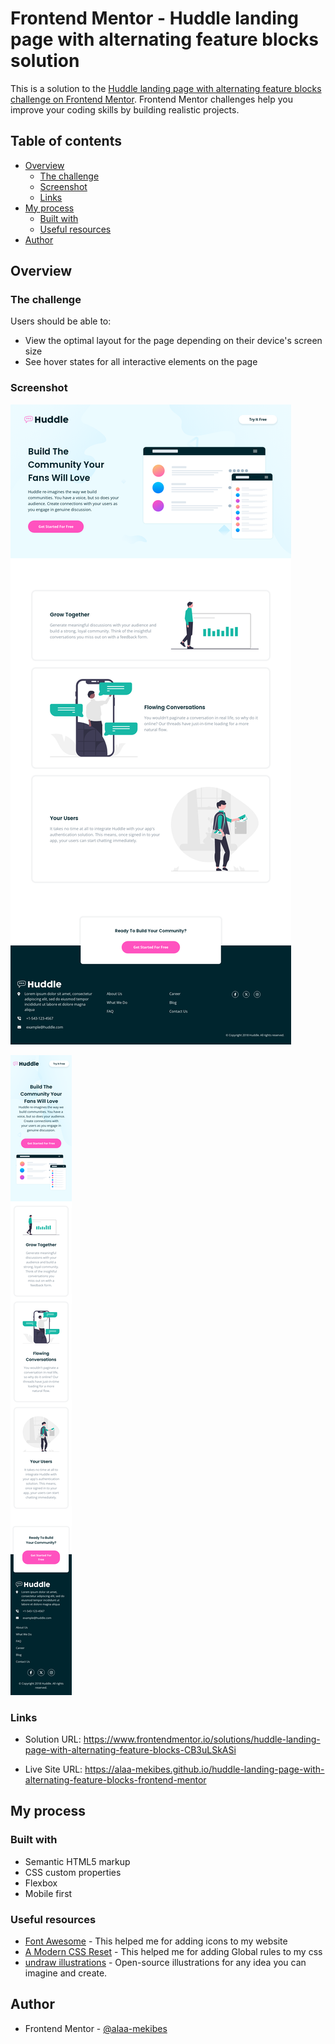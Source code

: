 # Frontend Mentor - Huddle landing page with alternating feature blocks solution

This is a solution to the [Huddle landing page with alternating feature blocks challenge on Frontend Mentor](https://www.frontendmentor.io/challenges/huddle-landing-page-with-alternating-feature-blocks-5ca5f5981e82137ec91a5100). Frontend Mentor challenges help you improve your coding skills by building realistic projects. 

## Table of contents

- [Overview](#overview)
  - [The challenge](#the-challenge)
  - [Screenshot](#screenshot)
  - [Links](#links)
- [My process](#my-process)
  - [Built with](#built-with)
  - [Useful resources](#useful-resources)
- [Author](#author)

## Overview

### The challenge

Users should be able to:

- View the optimal layout for the page depending on their device's screen size
- See hover states for all interactive elements on the page

### Screenshot

![](./Screenshot-D.png)

![](./Screenshot-M.png)

### Links

- Solution URL: https://www.frontendmentor.io/solutions/huddle-landing-page-with-alternating-feature-blocks-CB3uLSkASi
  
- Live Site URL: https://alaa-mekibes.github.io/huddle-landing-page-with-alternating-feature-blocks-frontend-mentor

## My process

### Built with

- Semantic HTML5 markup
- CSS custom properties
- Flexbox
- Mobile first


### Useful resources

- [Font Awesome](https://fontawesome.com/) - This helped me for adding icons to my website
- [A Modern CSS Reset](https://www.joshwcomeau.com/css/custom-css-reset/) - This helped me for adding Global rules to my css
- [undraw illustrations](https://undraw.co/) - Open-source illustrations for any idea you can imagine and create.

## Author

- Frontend Mentor - [@alaa-mekibes](https://www.frontendmentor.io/profile/alaa-mekibes)
